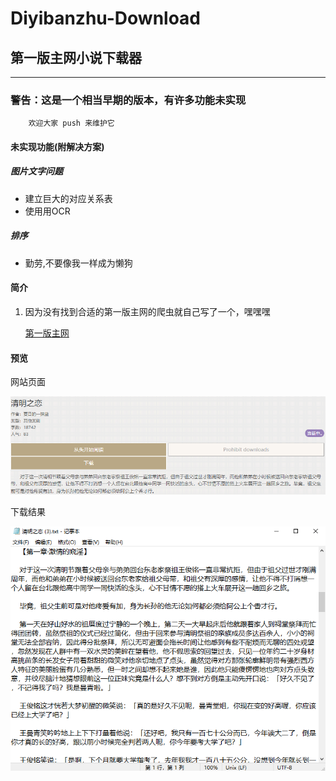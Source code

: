 # Diyibanzhu-Download

## 第一版主网小说下载器

---

### 警告：这是一个相当早期的版本，有许多功能未实现

```
    欢迎大家 push 来维护它
```

#### 未实现功能(附解决方案)

##### 图片文字问题
+ 建立巨大的对应关系表
+ 使用用OCR
##### 排序
+ 勤劳,不要像我一样成为懒狗

#### 简介

1. 因为没有找到合适的第一版主网的爬虫就自己写了一个，嘿嘿嘿

    [第一版主网](www.diyibanzhu.wang)

#### 预览

网站页面

![001](./img/001.png)

下载结果

![002](./img/002.png)

